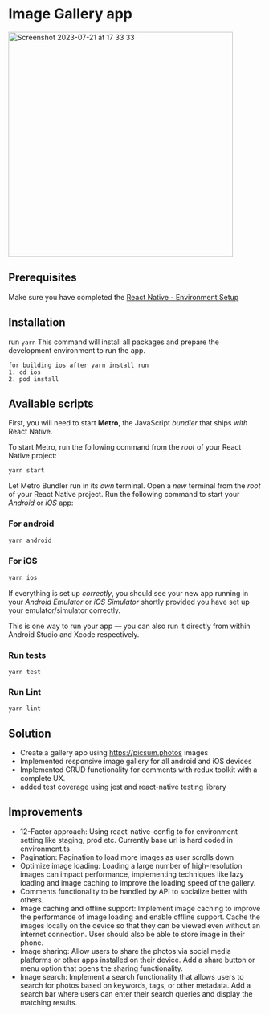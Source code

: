 # Image Gallery app
<img width="447" alt="Screenshot 2023-07-21 at 17 33 33" src="https://github.com/alihussnain-git/gallery-app/assets/58841397/3e4c6d26-5668-4bcf-aaeb-47318f4958aa">



## Prerequisites

Make sure you have completed the [React Native - Environment Setup](https://reactnative.dev/docs/environment-setup)


## Installation

run `yarn`
This command will install all packages and prepare the development environment to run the app.
```
for building ios after yarn install run 
1. cd ios
2. pod install
```

## Available scripts

First, you will need to start **Metro**, the JavaScript _bundler_ that ships _with_ React Native.

To start Metro, run the following command from the _root_ of your React Native project:

```bash
yarn start
```

Let Metro Bundler run in its _own_ terminal. Open a _new_ terminal from the _root_ of your React Native project. Run the following command to start your _Android_ or _iOS_ app:

### For android

```bash
yarn android
```

### For iOS

```bash
yarn ios
```

If everything is set up _correctly_, you should see your new app running in your _Android Emulator_ or _iOS Simulator_ shortly provided you have set up your emulator/simulator correctly.

This is one way to run your app — you can also run it directly from within Android Studio and Xcode respectively.

### Run tests
```
yarn test
```

### Run Lint
```
yarn lint
```

## Solution
- Create a gallery app using https://picsum.photos images
- Implemented responsive image gallery for all android and iOS devices
- Implemented CRUD functionality for comments with redux toolkit with a complete UX.
- added test coverage using jest and react-native testing library

## Improvements

- 12-Factor approach: Using react-native-config to for environment setting like staging, prod etc. Currently base url is hard coded in environment.ts
- Pagination: Pagination to load more images as user scrolls down
- Optimize image loading: Loading a large number of high-resolution images can impact performance, implementing techniques like lazy loading and image caching to improve the loading speed of the gallery.
- Comments functionality to be handled by API to socialize better with others.
- Image caching and offline support: Implement image caching to improve the performance of image loading and enable offline support. Cache the images locally on the device so that they can be viewed even without an internet connection. User should also be able to store image in their phone.
- Image sharing: Allow users to share the photos via social media platforms or other apps installed on their device. Add a share button or menu option that opens the sharing functionality.
- Image search: Implement a search functionality that allows users to search for photos based on keywords, tags, or other metadata. Add a search bar where users can enter their search queries and display the matching results.
